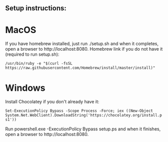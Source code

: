 ## Setup instructions:

# MacOS
If you have homebrew installed, just run ./setup.sh and when it completes, open a browser to http://localhost:8080.
Homebrew link if you do not have it (required to run setup.sh): 

```/usr/bin/ruby -e "$(curl -fsSL https://raw.githubusercontent.com/Homebrew/install/master/install)"```

# Windows
Install Chocolatey if you don't already have it: 

```Set-ExecutionPolicy Bypass -Scope Process -Force; iex ((New-Object System.Net.WebClient).DownloadString('https://chocolatey.org/install.ps1'))```

Run powershell.exe -ExecutionPolicy Bypass setup.ps and when it finishes, open a browser to http://localhost:8080.
